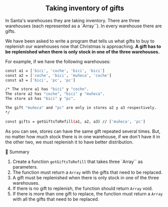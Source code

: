 <h2 align="center">Taking inventory of gifts</h2>

In Santa's warehouses they are taking inventory. There are three warehouses (each represented as a `Array``). In every warehouse there are gifts.

We have been asked to write a program that tells us what gifts to buy to replenish our warehouses now that Christmas is approaching. **A gift has to be replenished when there is only stock in one of the three warehouses.**

For example, if we have the following warehouses:

```sh
const a1 = ['bici', 'coche', 'bici', 'bici']
const a2 = ['coche', 'bici', 'muñeca', 'coche']
const a3 = ['bici', 'pc', 'pc']

/* The store a1 has "bici" y "coche".
The store a2 has "coche", "bici" y "muñeca".
The store a3 has "bici" y "pc".

The gift "muñeca" and "pc" are only in stores a2 y a3 respectively.
*/

const gifts = getGiftsToRefill(a1, a2, a3) // ['muñeca', 'pc']
```

As you can see, stores can have the same gift repeated several times. But, no matter how much stock there is in one warehouse, if we don't have it in the other two, we must replenish it to have better distribution.

📝 Summary

1. Create a function `getGiftsToRefill` that takes three `Array`` as parameters.
2. The function must return a `Array` with the gifts that need to be replaced.
3. A gift must be replenished when there is only stock in one of the three warehouses.
4. If there is no gift to replenish, the function should return `Array` void.
5. If there is more than one gift to replace, the function must return a `Array` with all the gifts that need to be replaced.
